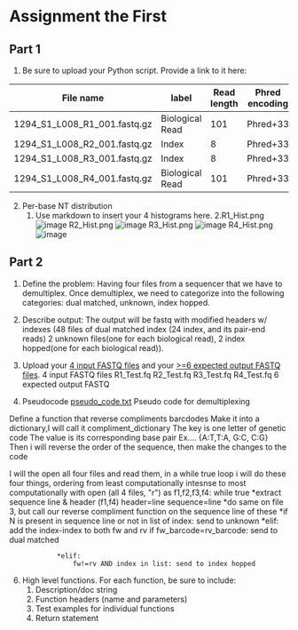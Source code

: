 # Assignment the First

## Part 1
1. Be sure to upload your Python script. Provide a link to it here:

| File name | label | Read length | Phred encoding |
|---|---|---|---|
| 1294_S1_L008_R1_001.fastq.gz | Biological Read | 101 | Phred+33 |
| 1294_S1_L008_R2_001.fastq.gz | Index | 8 | Phred+33 |
| 1294_S1_L008_R3_001.fastq.gz | Index | 8 | Phred+33 |
| 1294_S1_L008_R4_001.fastq.gz | Biological Read | 101 | Phred+33 |

2. Per-base NT distribution
    1. Use markdown to insert your 4 histograms here.
    2.R1_Hist.png ![image](https://github.com/kyralindley/Demultiplexing/assets/109238262/05fc5e5d-d4fe-407a-9033-024a1a174f1e)
R2_Hist.png ![image](https://github.com/kyralindley/Demultiplexing/assets/109238262/11d915b8-ad88-4e1c-bdd2-15ef91ddac15)
R3_Hist.png ![image](https://github.com/kyralindley/Demultiplexing/assets/109238262/4fc3c51f-0a67-4b1b-a88c-299f8482c99d)
R4_Hist.png ![image](https://github.com/kyralindley/Demultiplexing/assets/109238262/4ceec194-f712-495c-b07c-6fe586ec8d6d)
 
    
## Part 2
1. Define the problem: Having four files from a sequencer that we have to demultiplex. Once demultiplex, we need to categorize into the following categories: dual matched, unknown, index hopped.
2. Describe output: The output will be fastq with modified headers w/ indexes (48 files of dual matched index (24 index, and its pair-end reads) 2 unknown files(one for each biological read), 2 index hopped(one for each biological read)). 
3. Upload your [4 input FASTQ files](../TEST-input_FASTQ) and your [>=6 expected output FASTQ files](../TEST-output_FASTQ).
4 input FASTQ files
    R1_Test.fq
    R2_Test.fq
    R3_Test.fq
    R4_Test.fq
6 expected output FASTQ 




4. Pseudocode [pseudo_code.txt](../pseudo_code.txt)
   Pseudo code for demultiplexing

Define a function that reverse compliments barcdodes
    Make it into a dictionary,I will call it compliment_dictionary 
        The key is one letter of genetic code
        The value is its corresponding base pair 
        Ex.... {A:T,T:A, G:C, C:G} 
    Then i will reverse the order of the sequence, then make the changes to the code 


I will the open all four files and read them, in a while true loop i will do these four things, ordering from least computationally intesnse to most computationally
    with open (all 4 files, "r") as f1,f2,f3,f4:
        while true
            *extract sequence line & header (f1,f4)
            header=line
            sequence=line
            *do same on file 3, but call our reverse compliment function on the sequence line of these 
                *if N is present in sequence line or not in list of index: send to unknown
                *elif:
                    add the index-index to both fw and rv if fw_barcode=rv_barcode: send to dual matched 

                *elif: 
                    fw!=rv AND index in list: send to index hopped 
6. High level functions. For each function, be sure to include:
    1. Description/doc string
    2. Function headers (name and parameters)
    3. Test examples for individual functions
    4. Return statement
